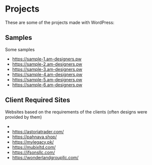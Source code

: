 # Projects

These are some of the projects made with WordPress:

## Samples

Some samples

- https://sample-1.am-designers.pw
- https://sample-2.am-designers.pw
- https://sample-3.am-designers.pw
- https://sample-4.am-designers.pw
- https://sample-5.am-designers.pw
- https://sample-6.am-designers.pw

## Client Required Sites

Websites based on the requirements of the clients (often designs were provided by them)

- 
- https://astoriatrader.com/
- https://pahnava.shop/
- https://mylegacy.pk/
- https://mubixltd.com/
- https://jfsonsllc.com/
- https://wonderlandgroupllc.com/
